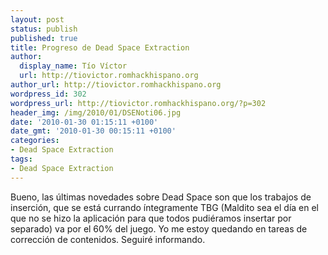 ```yaml
---
layout: post
status: publish
published: true
title: Progreso de Dead Space Extraction
author:
  display_name: Tío Víctor
  url: http://tiovictor.romhackhispano.org
author_url: http://tiovictor.romhackhispano.org
wordpress_id: 302
wordpress_url: http://tiovictor.romhackhispano.org/?p=302
header_img: /img/2010/01/DSENoti06.jpg
date: '2010-01-30 01:15:11 +0100'
date_gmt: '2010-01-30 00:15:11 +0100'
categories:
- Dead Space Extraction
tags:
- Dead Space Extraction
---
```

Bueno, las últimas novedades sobre Dead Space son que los trabajos de inserción, que se está currando íntegramente TBG (Maldito sea el día en el que no se hizo la aplicación para que todos pudiéramos insertar por separado) va por el 60% del juego. Yo me estoy quedando en tareas de corrección de contenidos. Seguiré informando.
